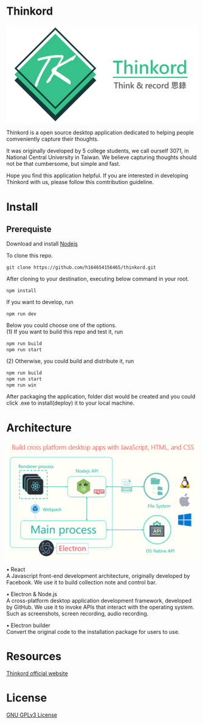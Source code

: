 # Thinkord
<img src="./src/asset/thinkord.png" width="600">

Thinkord is a open source desktop application dedicated to helping people comveniently capture their thoughts.  

It was originally developed by 5 college students, we call ourself 3071, in National Central University in Taiwan. We believe capturing thoughts should not be that cumbersome, but simple and fast.  

Hope you find this application helpful. If you are interested in developing Thinkord with us, please follow this comtribution guideline. 

# Install
## Prerequiste
Download and install <a href="https://nodejs.org/en/download/">Nodejs</a> 

To clone this repo.
```git
git clone https://github.com/h164654156465/thinkord.git
```

After cloning to your destination, executing below command in your root.
```
npm install
```

If you want to develop, run
```
npm run dev
```

Below you could choose one of the options.  
(1) If you want to build this repo and test it, run 
```
npm run build
npm run start
```
(2) Otherwise, you could build and distribute it, run
```
npm run build
npm run start
npm run win
```
After packaging the application, folder dist would be created and you could click .exe to install(deploy) it to your local machine.

# Architecture
<img src="./src/asset/architecture.png">  

•	React  
    A Javascript front-end development architecture, originally developed by Facebook. We use it to build collection note and control bar. 

•	Electron & Node.js  
    A cross-platform desktop application development framework, developed by GitHub. We use it to invoke APIs that interact with the operating system. Such as screenshots, screen recording, audio recording.

•	Electron builder  
    Convert the original code to the installation package for users to use.
 

# Resources
<a href="https://h164654156465.wixsite.com/thinkord">Thinkord official website</a>

# License
<a href="https://github.com/h164654156465/thinkord/blob/master/LICENSE">GNU GPLv3 License</a>